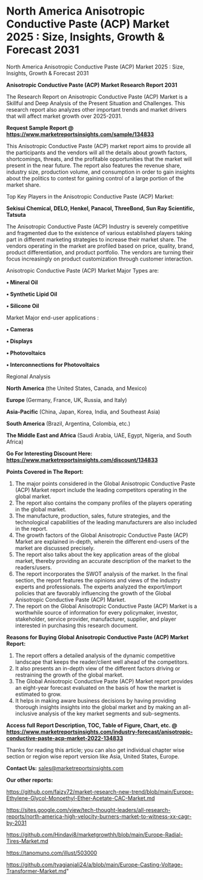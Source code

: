 # North America Anisotropic Conductive Paste (ACP) Market 2025 : Size, Insights, Growth & Forecast 2031
 North America Anisotropic Conductive Paste (ACP) Market 2025 : Size, Insights, Growth & Forecast 2031

<strong>Anisotropic Conductive Paste (ACP) Market Research Report 2031</strong>

The Research Report on Anisotropic Conductive Paste (ACP) Market is a Skillful and Deep Analysis of the Present Situation and Challenges. This research report also analyzes other important trends and market drivers that will affect market growth over 2025-2031.

<strong>Request Sample Report @ <a href=https://www.marketreportsinsights.com/sample/134833>https://www.marketreportsinsights.com/sample/134833</a></strong>

This Anisotropic Conductive Paste (ACP) market report aims to provide all the participants and the vendors will all the details about growth factors, shortcomings, threats, and the profitable opportunities that the market will present in the near future. The report also features the revenue share, industry size, production volume, and consumption in order to gain insights about the politics to contest for gaining control of a large portion of the market share.

Top Key Players in the Anisotropic Conductive Paste (ACP) Market:

<strong>Sekisui Chemical, DELO, Henkel, Panacol, ThreeBond, Sun Ray Scientific, Tatsuta</strong>

The Anisotropic Conductive Paste (ACP) Industry is severely competitive and fragmented due to the existence of various established players taking part in different marketing strategies to increase their market share. The vendors operating in the market are profiled based on price, quality, brand, product differentiation, and product portfolio. The vendors are turning their focus increasingly on product customization through customer interaction.

Anisotropic Conductive Paste (ACP) Market Major Types are:

<strong>• Mineral Oil

• Synthetic Lipid Oil

• Silicone Oil</strong>

Market Major end-user applications :

<strong>• Cameras

• Displays

• Photovoltaics

• Interconnections for Photovoltaics</strong>

Regional Analysis

</u><strong><b>North America</b></strong> (the United States, Canada, and Mexico)

<strong><b>Europe </b></strong>(Germany, France, UK, Russia, and Italy)

<strong><b>Asia-Pacific</b></strong> (China, Japan, Korea, India, and Southeast Asia)

<strong><b>South America</b></strong> (Brazil, Argentina, Colombia, etc.)

<strong><b>The Middle East and Africa</b></strong> (Saudi Arabia, UAE, Egypt, Nigeria, and South Africa)

<strong>Go For Interesting Discount Here: <a href=https://www.marketreportsinsights.com/discount/134833>https://www.marketreportsinsights.com/discount/134833</a></strong>

<strong>Points Covered in The Report:</strong>
<ol>
  <li>The major points considered in the Global Anisotropic Conductive Paste (ACP) Market report include the leading competitors operating in the global market.</li>
  <li>The report also contains the company profiles of the players operating in the global market.</li>
  <li>The manufacture, production, sales, future strategies, and the technological capabilities of the leading manufacturers are also included in the report.</li>
  <li>The growth factors of the Global Anisotropic Conductive Paste (ACP) Market are explained in-depth, wherein the different end-users of the market are discussed precisely.</li>
  <li>The report also talks about the key application areas of the global market, thereby providing an accurate description of the market to the readers/users.</li>
  <li>The report incorporates the SWOT analysis of the market. In the final section, the report features the opinions and views of the industry experts and professionals. The experts analyzed the export/import policies that are favorably influencing the growth of the Global Anisotropic Conductive Paste (ACP) Market.</li>
  <li>The report on the Global Anisotropic Conductive Paste (ACP) Market is a worthwhile source of information for every policymaker, investor, stakeholder, service provider, manufacturer, supplier, and player interested in purchasing this research document.</li>
</ol>
<strong>Reasons for Buying Global Anisotropic Conductive Paste (ACP) Market Report:</strong>

<ol>
  <li>The report offers a detailed analysis of the dynamic competitive landscape that keeps the reader/client well ahead of the competitors.</li>
  <li>It also presents an in-depth view of the different factors driving or restraining the growth of the global market.</li>
  <li>The Global Anisotropic Conductive Paste (ACP) Market report provides an eight-year forecast evaluated on the basis of how the market is estimated to grow.</li>
  <li>It helps in making aware business decisions by having providing thorough insights insights into the global market and by making an all-inclusive analysis of the key market segments and sub-segments.</li>
</ol>
<strong>Access full Report Description, TOC, Table of Figure, Chart, etc. @ <a href=https://www.marketreportsinsights.com/industry-forecast/anisotropic-conductive-paste-acp-market-2022-134833>https://www.marketreportsinsights.com/industry-forecast/anisotropic-conductive-paste-acp-market-2022-134833</a></strong>


Thanks for reading this article; you can also get individual chapter wise section or region wise report version like Asia, United States, Europe.

<strong>Contact Us:</strong>
sales@marketreportsinsights.com

<strong>Our other reports:</strong>

<a href=https://github.com/faizy72/market-research-new-trend/blob/main/Europe-Ethylene-Glycol-Monoethyl-Ether-Acetate-CAC-Market.md>https://github.com/faizy72/market-research-new-trend/blob/main/Europe-Ethylene-Glycol-Monoethyl-Ether-Acetate-CAC-Market.md</a>

<a href=https://sites.google.com/view/tech-thought-leaders/all-research-reports/north-america-high-velocity-burners-market-to-witness-xx-cagr-by-2031>https://sites.google.com/view/tech-thought-leaders/all-research-reports/north-america-high-velocity-burners-market-to-witness-xx-cagr-by-2031</a>

<a href=https://github.com/Hindavi8/marketgrowthh/blob/main/Europe-Radial-Tires-Market.md>https://github.com/Hindavi8/marketgrowthh/blob/main/Europe-Radial-Tires-Market.md</a>

<a href=https://tanomuno.com/illust/503000>https://tanomuno.com/illust/503000</a>

<a href=https://github.com/tyagianjali24/a/blob/main/Europe-Casting-Voltage-Transformer-Market.md>https://github.com/tyagianjali24/a/blob/main/Europe-Casting-Voltage-Transformer-Market.md</a>"
